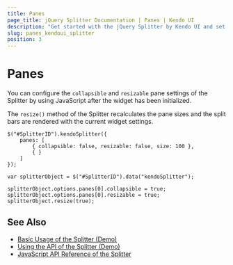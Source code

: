 ```yaml
---
title: Panes
page_title: jQuery Splitter Documentation | Panes | Kendo UI
description: "Get started with the jQuery Splitter by Kendo UI and set its panes."
slug: panes_kendoui_splitter
position: 3
---
```


# Panes

You can configure the `collapsible` and `resizable` pane settings of the Splitter by using JavaScript after the widget has been initialized.

The `resize()` method of the Splitter recalculates the pane sizes and the split bars are rendered with the current widget settings.

    $("#SplitterID").kendoSplitter({
        panes: [
            { collapsible: false, resizable: false, size: 100 },
            { }
        ]
    });

    var splitterObject = $("#SplitterID").data("kendoSplitter");

    splitterObject.options.panes[0].collapsible = true;
    splitterObject.options.panes[0].resizable = true;
    splitterObject.resize(true);

## See Also

* [Basic Usage of the Splitter (Demo)](https://demos.telerik.com/kendo-ui/splitter/index)
* [Using the API of the Splitter (Demo)](https://demos.telerik.com/kendo-ui/splitter/api)
* [JavaScript API Reference of the Splitter](/api/javascript/ui/splitter)
